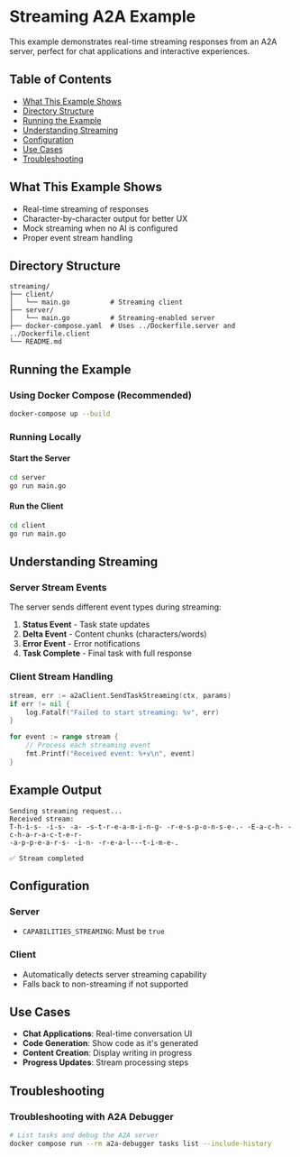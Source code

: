 # Streaming A2A Example

This example demonstrates real-time streaming responses from an A2A server, perfect for chat applications and interactive experiences.

## Table of Contents

- [What This Example Shows](#what-this-example-shows)
- [Directory Structure](#directory-structure)
- [Running the Example](#running-the-example)
- [Understanding Streaming](#understanding-streaming)
- [Configuration](#configuration)
- [Use Cases](#use-cases)
- [Troubleshooting](#troubleshooting)

## What This Example Shows

- Real-time streaming of responses
- Character-by-character output for better UX
- Mock streaming when no AI is configured
- Proper event stream handling

## Directory Structure

```
streaming/
├── client/
│   └── main.go          # Streaming client
├── server/
│   └── main.go          # Streaming-enabled server
├── docker-compose.yaml  # Uses ../Dockerfile.server and ../Dockerfile.client
└── README.md
```

## Running the Example

### Using Docker Compose (Recommended)

```bash
docker-compose up --build
```

### Running Locally

#### Start the Server

```bash
cd server
go run main.go
```

#### Run the Client

```bash
cd client
go run main.go
```

## Understanding Streaming

### Server Stream Events

The server sends different event types during streaming:

1. **Status Event** - Task state updates
2. **Delta Event** - Content chunks (characters/words)
3. **Error Event** - Error notifications
4. **Task Complete** - Final task with full response

### Client Stream Handling

```go
stream, err := a2aClient.SendTaskStreaming(ctx, params)
if err != nil {
    log.Fatalf("Failed to start streaming: %v", err)
}

for event := range stream {
    // Process each streaming event
    fmt.Printf("Received event: %+v\n", event)
}
```

## Example Output

```
Sending streaming request...
Received stream:
T-h-i-s- -i-s- -a- -s-t-r-e-a-m-i-n-g- -r-e-s-p-o-n-s-e-.- -E-a-c-h- -c-h-a-r-a-c-t-e-r-
-a-p-p-e-a-r-s- -i-n- -r-e-a-l---t-i-m-e-.

✅ Stream completed
```

## Configuration

### Server

- `CAPABILITIES_STREAMING`: Must be `true`

### Client

- Automatically detects server streaming capability
- Falls back to non-streaming if not supported

## Use Cases

- **Chat Applications**: Real-time conversation UI
- **Code Generation**: Show code as it's generated
- **Content Creation**: Display writing in progress
- **Progress Updates**: Stream processing steps

## Troubleshooting

### Troubleshooting with A2A Debugger

```bash
# List tasks and debug the A2A server
docker compose run --rm a2a-debugger tasks list --include-history
```
